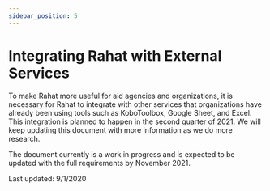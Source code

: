 ```yaml
---
sidebar_position: 5
---
```


# Integrating Rahat with External Services

To make Rahat more useful for aid agencies and organizations, it is necessary for Rahat to integrate with other services that organizations have already been using tools such as KoboToolbox, Google Sheet, and Excel. This integration is planned to happen in the second quarter of 2021. We will keep updating this document with more information as we do more research.

The document currently is a work in progress and is expected to be updated with the full requirements by November 2021.

Last updated: 9/1/2020
